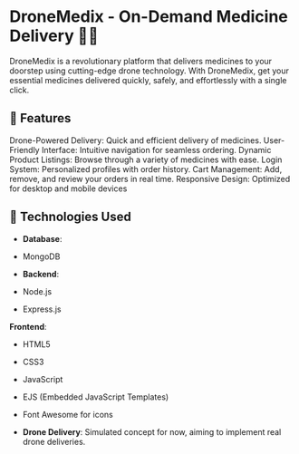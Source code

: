 #  DroneMedix - On-Demand Medicine Delivery 🚁💊
DroneMedix is a revolutionary platform that delivers medicines to your doorstep using cutting-edge drone technology. With DroneMedix, get your essential medicines delivered quickly, safely, and effortlessly with a single click.

## 🚀 Features

Drone-Powered Delivery: Quick and efficient delivery of medicines.
User-Friendly Interface: Intuitive navigation for seamless ordering.
Dynamic Product Listings: Browse through a variety of medicines with ease.
Login System: Personalized profiles with order history.
Cart Management: Add, remove, and review your orders in real time.
Responsive Design: Optimized for desktop and mobile devices

## 📱 Technologies Used

 - **Database**:
  - MongoDB

  - **Backend**:
  - Node.js
  - Express.js

  **Frontend**: 
  - HTML5
  - CSS3
  - JavaScript
  - EJS (Embedded JavaScript Templates)
  - Font Awesome for icons

- **Drone Delivery**: Simulated concept for now, aiming to implement real drone deliveries.
